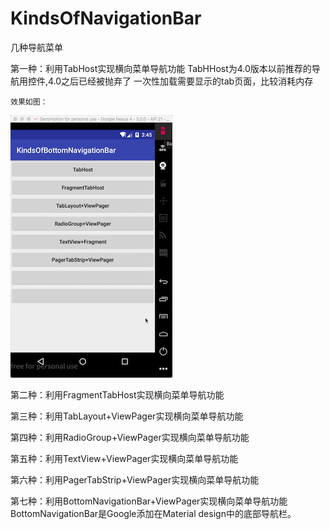 # KindsOfNavigationBar
几种导航菜单


第一种：利用TabHost实现横向菜单导航功能
    TabHHost为4.0版本以前推荐的导航用控件,4.0之后已经被抛弃了
    一次性加载需要显示的tab页面，比较消耗内存

    效果如图：
   ![image](https://github.com/cc0819/KindsOfNavigationBar/blob/master/app/art/tabhost.gif)
   

    

   

第二种：利用FragmentTabHost实现横向菜单导航功能



第三种：利用TabLayout+ViewPager实现横向菜单导航功能



第四种：利用RadioGroup+ViewPager实现横向菜单导航功能



第五种：利用TextView+ViewPager实现横向菜单导航功能



第六种：利用PagerTabStrip+ViewPager实现横向菜单导航功能


第七种：利用BottomNavigationBar+ViewPager实现横向菜单导航功能
    BottomNavigationBar是Google添加在Material design中的底部导航栏。






